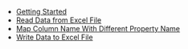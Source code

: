 - [Getting Started](getting-started.md)
- [Read Data from Excel File](read-data-from-excel-file.md)
- [Map Column Name With Different Property Name](map-column-name-with-different-property-name.md)
- [Write Data to Excel File](write-data-to-excel-file.md)

